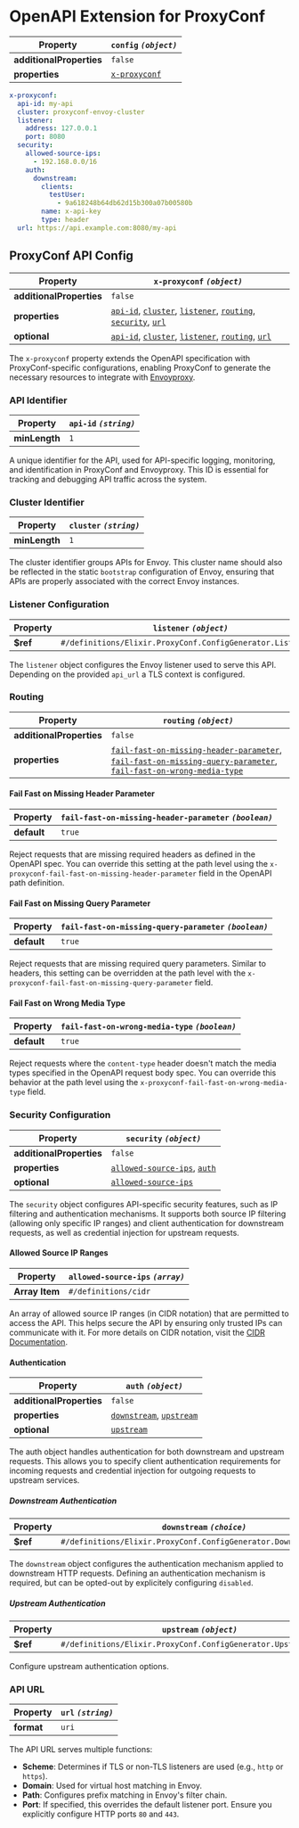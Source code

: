 
# OpenAPI Extension for ProxyConf

| Property | `config` *`(object)`* |
 | --- | --- |
| **additionalProperties** | `false` |
| **properties** | [`x-proxyconf`](#proxyconf-api-config) |


```yaml title="Example"
x-proxyconf:
  api-id: my-api
  cluster: proxyconf-envoy-cluster
  listener:
    address: 127.0.0.1
    port: 8080
  security:
    allowed-source-ips:
      - 192.168.0.0/16
    auth:
      downstream:
        clients:
          testUser:
            - 9a618248b64db62d15b300a07b00580b
        name: x-api-key
        type: header
  url: https://api.example.com:8080/my-api

```


## ProxyConf API Config

| Property | `x-proxyconf` *`(object)`* |
 | --- | --- |
| **additionalProperties** | `false` |
| **properties** | [`api-id`](#api-identifier), [`cluster`](#cluster-identifier), [`listener`](#listener-configuration), [`routing`](#routing), [`security`](#security-configuration), [`url`](#api-url) |
| **optional** | [`api-id`](#api-identifier), [`cluster`](#cluster-identifier), [`listener`](#listener-configuration), [`routing`](#routing), [`url`](#api-url) |

The `x-proxyconf` property extends the OpenAPI specification with ProxyConf-specific configurations, enabling ProxyConf to generate the necessary resources to integrate with [Envoyproxy](https://www.envoyproxy.io/).


### API Identifier

| Property | `api-id` *`(string)`* |
 | --- | --- |
| **minLength** | `1` |

A unique identifier for the API, used for API-specific logging, monitoring, and identification in ProxyConf and Envoyproxy. This ID is essential for tracking and debugging API traffic across the system.


### Cluster Identifier

| Property | `cluster` *`(string)`* |
 | --- | --- |
| **minLength** | `1` |

The cluster identifier groups APIs for Envoy. This cluster name should also be reflected in the static `bootstrap` configuration of Envoy, ensuring that APIs are properly associated with the correct Envoy instances.


### Listener Configuration

| Property | `listener` *`(object)`* |
 | --- | --- |
| **$ref** | `#/definitions/Elixir.ProxyConf.ConfigGenerator.Listener_t` |

The `listener` object configures the Envoy listener used to serve this API. Depending on the provided `api_url` a TLS context is configured.


### Routing

| Property | `routing` *`(object)`* |
 | --- | --- |
| **additionalProperties** | `false` |
| **properties** | [`fail-fast-on-missing-header-parameter`](#fail-fast-on-missing-header-parameter), [`fail-fast-on-missing-query-parameter`](#fail-fast-on-missing-query-parameter), [`fail-fast-on-wrong-media-type`](#fail-fast-on-wrong-media-type) |




#### Fail Fast on Missing Header Parameter

| Property | `fail-fast-on-missing-header-parameter` *`(boolean)`* |
 | --- | --- |
| **default** | `true` |

Reject requests that are missing required headers as defined in the OpenAPI spec. You can override this setting at the path level using the `x-proxyconf-fail-fast-on-missing-header-parameter` field in the OpenAPI path definition.


#### Fail Fast on Missing Query Parameter

| Property | `fail-fast-on-missing-query-parameter` *`(boolean)`* |
 | --- | --- |
| **default** | `true` |

Reject requests that are missing required query parameters. Similar to headers, this setting can be overridden at the path level with the `x-proxyconf-fail-fast-on-missing-query-parameter` field.


#### Fail Fast on Wrong Media Type

| Property | `fail-fast-on-wrong-media-type` *`(boolean)`* |
 | --- | --- |
| **default** | `true` |

Reject requests where the `content-type` header doesn't match the media types specified in the OpenAPI request body spec. You can override this behavior at the path level using the `x-proxyconf-fail-fast-on-wrong-media-type` field.


### Security Configuration

| Property | `security` *`(object)`* |
 | --- | --- |
| **additionalProperties** | `false` |
| **properties** | [`allowed-source-ips`](#allowed-source-ip-ranges), [`auth`](#authentication) |
| **optional** | [`allowed-source-ips`](#allowed-source-ip-ranges) |

The `security` object configures API-specific security features, such as IP filtering and authentication mechanisms. It supports both source IP filtering (allowing only specific IP ranges) and client authentication for downstream requests, as well as credential injection for upstream requests.


#### Allowed Source IP Ranges

| Property | `allowed-source-ips` *`(array)`* |
 | --- | --- |
| **Array Item** | `#/definitions/cidr` |

An array of allowed source IP ranges (in CIDR notation) that are permitted to access the API. This helps secure the API by ensuring only trusted IPs can communicate with it. For more details on CIDR notation, visit the [CIDR Documentation](https://en.wikipedia.org/wiki/Classless_Inter-Domain_Routing).


#### Authentication

| Property | `auth` *`(object)`* |
 | --- | --- |
| **additionalProperties** | `false` |
| **properties** | [`downstream`](#downstream-authentication), [`upstream`](#upstream-authentication) |
| **optional** | [`upstream`](#upstream-authentication) |

The auth object handles authentication for both downstream and upstream requests. This allows you to specify client authentication requirements for incoming requests and credential injection for outgoing requests to upstream services.


##### Downstream Authentication

| Property | `downstream` *`(choice)`* |
 | --- | --- |
| **$ref** | `#/definitions/Elixir.ProxyConf.ConfigGenerator.DownstreamAuth_t` |

The `downstream` object configures the authentication mechanism applied to downstream HTTP requests. Defining an authentication mechanism is required, but can be opted-out by explicitely configuring `disabled`.


##### Upstream Authentication

| Property | `upstream` *`(object)`* |
 | --- | --- |
| **$ref** | `#/definitions/Elixir.ProxyConf.ConfigGenerator.UpstreamAuth_t` |

Configure upstream authentication options.


### API URL

| Property | `url` *`(string)`* |
 | --- | --- |
| **format** | `uri` |

The API URL serves multiple functions:

- **Scheme**: Determines if TLS or non-TLS listeners are used (e.g., `http` or `https`).
- **Domain**: Used for virtual host matching in Envoy.
- **Path**: Configures prefix matching in Envoy's filter chain.
- **Port**: If specified, this overrides the default listener port. Ensure you explicitly configure HTTP ports `80` and `443`.

